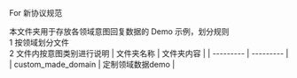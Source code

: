 For 新协议规范

本文件夹用于存放各领域意图回复数据的 Demo 示例，划分规则  
1 按领域划分文件  
2 文件内按意图类别进行说明
| 文件夹名称 | 文件夹内容 |
| --------- | --------- |
| custom_made_domain | 定制领域数据demo |

